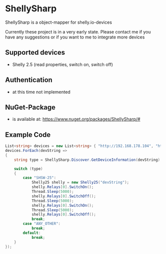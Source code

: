 # ShellySharp
ShellySharp is a object-mapper for shelly.io-devices

Currently these project is in a very early state. Please contact me if you have any suggestions or if you want to me to integrate more devices

## Supported devices
- Shelly 2.5 (read properties, switch on, switch off)

## Authentication
- at this time not implemented

## NuGet-Package
- is available at: https://www.nuget.org/packages/ShellySharp/#

## Example Code
```csharp
List<string> devices = new List<string> { "http://192.168.178.104", "http://192.168.178.105" };
devices.ForEach(devString =>
{
    string type = ShellySharp.Discover.GetDeviceInformation(devString).Type;

    switch (type)
    {
        case "SHSW-25":
            Shelly25 shelly = new Shelly25("devString");
            shelly.Relays[0].SwitchOn();
            Thread.Sleep(5000);
            shelly.Relays[0].SwitchOff();
            Thread.Sleep(5000);
            shelly.Relays[0].SwitchOn();
            Thread.Sleep(5000);
            shelly.Relays[0].SwitchOff();
            break;
        case "ANY_OTHER":
            break;
        default:
            break;
    }
});
```
